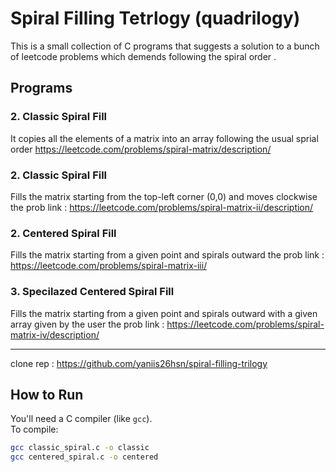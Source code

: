 # Spiral Filling Tetrlogy (quadrilogy)

This is a small collection of C programs that suggests a solution to a bunch of leetcode problems which demends following the spiral order .


## Programs
### 2. Classic Spiral Fill
It copies all the elements of a matrix into an array following the usual sprial order 
https://leetcode.com/problems/spiral-matrix/description/

### 2. Classic Spiral Fill
Fills the matrix starting from the top-left corner (0,0) and moves clockwise
the prob link : https://leetcode.com/problems/spiral-matrix-ii/description/

### 2. Centered Spiral Fill
Fills the matrix starting from a given point and spirals outward
the prob link : https://leetcode.com/problems/spiral-matrix-iii/

### 3. Specilazed Centered Spiral Fill
Fills the matrix starting from a given point and spirals outward with a given array given by the user 
the prob link : https://leetcode.com/problems/spiral-matrix-iv/description/

---
clone rep : https://github.com/yaniis26hsn/spiral-filling-trilogy
## How to Run

You'll need a C compiler (like `gcc`).  
To compile:

```bash
gcc classic_spiral.c -o classic
gcc centered_spiral.c -o centered
